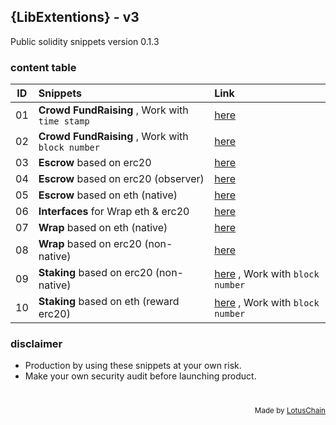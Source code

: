 ## {LibExtentions} - v3
Public solidity snippets version 0.1.3

### content table
| ID | Snippets | Link |
|---|:---|:---|
| 01 | **Crowd FundRaising** , Work with `time stamp` | [here](./CrowdFund/CrowdFundBasedTime.sol) |
| 02 | **Crowd FundRaising** , Work with `block number` | [here](./CrowdFund/CrowdFundBasedBlock.sol) |
| 03 | **Escrow** based on erc20 | [here](./Escrow/Escrow.sol) |
| 04 | **Escrow** based on erc20 (observer) | [here](./Escrow/EscrowObserver.sol) |
| 05 | **Escrow** based on eth (native) | [here](./Escrow/EscrowObserverEth.sol) |
| 06 | **Interfaces** for Wrap eth & erc20 | [here](./Wrap/WrapInterfaces.sol) |
| 07 | **Wrap** based on eth (native) | [here](./Wrap/WrapETH.sol) |
| 08 | **Wrap** based on erc20 (non-native) | [here](./Wrap/WrapErc20.sol) |
| 09 | **Staking** based on erc20 (non-native) | [here](./Staking/StakingERC20.sol) , Work with `block number` |
| 10 | **Staking** based on eth (reward erc20) | [here](./Staking/StakingETH.sol) , Work with `block number` |

### disclaimer
- Production by using these snippets at your own risk.
- Make your own security audit before launching product.

# 

<div align="right">
<sub>Made by <a href="https://lotuschain.org">LotusChain</a></sub>
</div>
